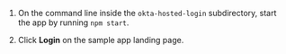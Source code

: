 1. On the command line inside the `okta-hosted-login` subdirectory, start the <StackSelector snippet="applang" noSelector inline /> app by running `npm start`.

2. Click **Login** on the <StackSelector snippet="applang" noSelector inline /> sample app landing page.
